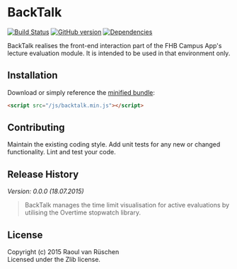 # BackTalk 
[![Build Status](https://travis-ci.org/vanruesc/backtalk.svg?branch=master)](https://travis-ci.org/vanruesc/backtalk) 
[![GitHub version](https://badge.fury.io/gh/vanruesc%2Fbacktalk.svg)](http://badge.fury.io/gh/vanruesc%2Fbacktalk) 
[![Dependencies](https://david-dm.org/vanruesc/backtalk.svg?branch=master)](https://david-dm.org/vanruesc/backtalk)

BackTalk realises the front-end interaction part of the FHB Campus App's lecture evaluation module.
It is intended to be used in that environment only.

## Installation

Download or simply reference the [minified bundle](http://vanruesc.github.io/backtalk/build/backtalk.min.js):

```html
<script src="/js/backtalk.min.js"></script>
```

## Contributing
Maintain the existing coding style. Add unit tests for any new or changed functionality. Lint and test your code.

## Release History
_Version: 0.0.0 (18.07.2015)_
> BackTalk manages the time limit visualisation for active
> evaluations by utilising the Overtime stopwatch library.

## License
Copyright (c) 2015 Raoul van Rüschen  
Licensed under the Zlib license.
